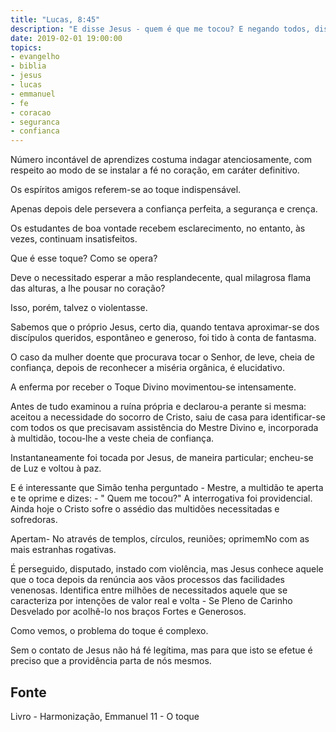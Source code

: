 ```yaml
---
title: "Lucas, 8:45"
description: "E disse Jesus - quem é que me tocou? E negando todos, disse Pedro e os que estavam Com ele - Mestre, a multidão te aperta e te Oprime e dizes - Quem é que me tocou?"
date: 2019-02-01 19:00:00
topics: 
- evangelho
- biblia
- jesus
- lucas
- emmanuel
- fe
- coracao
- seguranca
- confianca
---
```


Número incontável de aprendizes costuma indagar atenciosamente, com respeito ao
modo de se instalar a fé no coração, em caráter definitivo.

Os espíritos amigos referem-se ao toque indispensável.

Apenas depois dele persevera a confiança perfeita, a segurança e
crença.

Os estudantes de boa vontade recebem esclarecimento, no
entanto, às vezes, continuam insatisfeitos.

Que é esse toque? Como se opera?

Deve o necessitado esperar a mão resplandecente, qual
milagrosa flama das alturas, a lhe pousar no coração?

Isso, porém, talvez o violentasse.

Sabemos que o próprio Jesus, certo dia, quando tentava
aproximar-se dos discípulos queridos, espontâneo e generoso, foi tido
à conta de fantasma.

O caso da mulher doente que procurava tocar o Senhor, de leve,
cheia de confiança, depois de reconhecer a miséria orgânica, é
elucidativo.

A enferma por receber o Toque Divino movimentou-se
intensamente.

Antes de tudo examinou a ruína própria e declarou-a perante si
mesma: aceitou a necessidade do socorro de Cristo, saiu de casa para
identificar-se com todos os que precisavam assistência do Mestre
Divino e, incorporada à multidão, tocou-lhe a veste cheia de
confiança.

Instantaneamente foi tocada por Jesus, de maneira particular;
encheu-se de Luz e voltou à paz.

E é interessante que Simão tenha perguntado - Mestre, a
multidão te aperta e te oprime e dizes: - " Quem me tocou?"
A interrogativa foi providencial. Ainda hoje o Cristo sofre o
assédio das multidões necessitadas e sofredoras.

Apertam- No através de templos, círculos, reuniões; oprimemNo com as mais estranhas rogativas.

É perseguido, disputado, instado com violência, mas Jesus
conhece aquele que o toca depois da renúncia aos vãos processos das
facilidades venenosas. Identifica entre milhões de necessitados aquele
que se caracteriza por intenções de valor real e volta - Se Pleno de
Carinho Desvelado por acolhê-lo nos braços Fortes e Generosos.

Como vemos, o problema do toque é complexo.

Sem o contato de Jesus não há fé legítima, mas para que isto se
efetue é preciso que a providência parta de nós mesmos.


## Fonte
Livro - Harmonização, Emmanuel
11 - O toque
